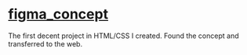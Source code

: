 # [figma_concept](https://lesovikova.github.io/figma_concept/)
The first decent project in HTML/CSS I created. Found the concept and transferred to the web.
